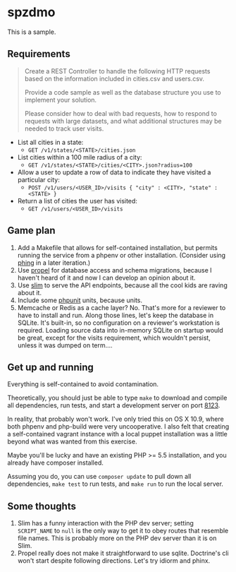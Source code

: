 spzdmo
======

This is a sample.

## Requirements

> Create a REST Controller to handle the following HTTP
> requests based on the information included in cities.csv
> and users.csv.
>
> Provide a code sample as well as the database
> structure you use to implement your solution.
>
> Please consider how to deal with bad requests, how to respond
> to requests with large datasets, and what additional structures
> may be needed to track user visits.

* List all cities in a state:
  - ``GET /v1/states/<STATE>/cities.json``
* List cities within a 100 mile radius of a city:
  - ``GET /v1/states/<STATE>/cities/<CITY>.json?radius=100``
* Allow a user to update a row of data to indicate they have
  visited a particular city:
  - ``POST /v1/users/<USER_ID>/visits
      {
        "city" : <CITY>,
        "state" : <STATE>
      }``
* Return a list of cities the user has visited:
  - ``GET /v1/users/<USER_ID>/visits``

## Game plan

1. Add a Makefile that allows for self-contained installation,
   but permits running the service from a phpenv or other
   installation. (Consider using [phing](http://www.phing.info)
   in a later iteration.)
2. Use [propel](http://propelorm.org) for database access and
   schema migrations, because I haven't heard of it and now
   I can develop an opinion about it.
3. Use [slim](http://www.slimframework.com) to serve the API
   endpoints, because all the cool kids are raving about it.
4. Include some [phpunit](http://phpunit.de) units, because units.
5. Memcache or Redis as a cache layer? No. That's more for a reviewer
   to have to install and run. Along those lines, let's keep the
   database in SQLite. It's built-in, so no configuration on
   a reviewer's workstation is required. Loading source data into
   in-memory SQLite on startup would be great, except for the visits
   requirement, which wouldn't persist, unless it was dumped on term....

## Get up and running

Everything is self-contained to avoid contamination.

Theoretically, you should just be able to type ``make`` to
download and compile all dependencies, run tests, and start
a development server on port [8123](http://localhost:8123).

In reality, that probably won't work. I've only tried this
on OS X 10.9, where both phpenv and php-build were very
uncooperative. I also felt that creating a self-contained
vagrant instance with a local puppet installation was a
little beyond what was wanted from this exercise.

Maybe you'll be lucky and have an existing PHP &gt;= 5.5
installation, and you already have composer installed.

Assuming you do, you can use ``composer update`` to pull
down all dependencies, ``make test`` to run tests, and
``make run`` to run the local server.

## Some thoughts

1. Slim has a funny interaction with the PHP dev server;
   setting ``SCRIPT_NAME`` to ``null`` is the only way to get
   it to obey routes that resemble file names. This is probably
   more on the PHP dev server than it is on Slim.
2. Propel really does not make it straightforward to use sqlite.
   Doctrine's cli won't start despite following directions.
   Let's try idiorm and phinx.
